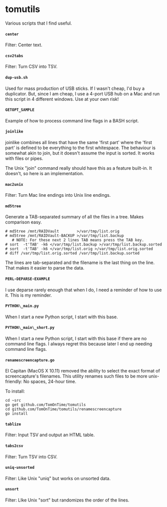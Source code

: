 # tomutils
Various scripts that I find useful.



#### `center`

Filter: Center text.


#### `csv2tabs`

Filter: Turn CSV into TSV.


#### `dup-usb.sh`

Used for mass production of USB sticks.  If I wasn't cheap, I'd
buy a duplicator.  But, since I am cheap, I use a 4-port USB hub
on a Mac and run this script in 4 different windows.  Use at your
own risk!


#### `GETOPT_SAMPLE`

Example of how to process command line flags in a BASH script.


#### `joinlike`

joinlike combines all lines that have the same 'first part' where
the 'first part' is defined to be everything to the first whitespace.
The behaviour is somewhat akin to join, but it doesn't assume the
input is sorted. It works with files or pipes.

The Unix "join" command really should have this as a feature built-in.
It doesn't, so here is an implementation.


#### `mac2unix`

Filter: Turn Mac line endings into Unix line endings.


#### `md5tree`

Generate a TAB-separated summary of all the files in a tree.  Makes comparison easy.

```
# md5tree /mnt/RAIDVault        >/var/tmp/list.orig
# md5tree /mnt/RAIDVault-BACKUP >/var/tmp/list.backup
   # NOTE: For these next 2 lines TAB means press the TAB key.
# sort  -t'TAB' -k6 </var/tmp/list.backup >/var/tmp/list.backup.sorted
# sort  -t'TAB' -k6 </var/tmp/list.orig >/var/tmp/list.orig.sorted
# diff /var/tmp/list.orig.sorted /var/tmp/list.backup.sorted
```

The lines are tab-separated and the filename is the last thing on
the line.  That makes it easier to parse the data.


#### `PERL-DEPARSE-EXAMPLE`

I use deparse rarely enough that when I do, I need a reminder of
how to use it. This is my reminder.


#### `PYTHON\_main.py`

When I start a new Python script, I start with this base.


#### `PYTHON\_main\_short.py`

When I start a new Python script, I start with this base if there
are no command line flags.  I always regret this because later I
end up needing command line flags.


#### `renamescreencapture.go`

El Capitan (MacOS X 10.11) removed the ability to select the exact
format of screencapture's filenames.  This utility renames such
files to be more unix-friendly: No spaces, 24-hour time.

To install:

```
cd ~src
go get github.com/TomOnTime/tomutils
cd github.com/TomOnTime/tomutils/renamescreencapture
go install
```


#### `tablize`

Filter: Input TSV and output an HTML table.


#### `tabs2csv`

Filter: Turn TSV into CSV.


#### `uniq-unsorted`

Filter: Like Unix "uniq" but works on unsorted data.


#### `unsort`

Filter: LIke Unix "sort" but randomizes the order of the lines.
